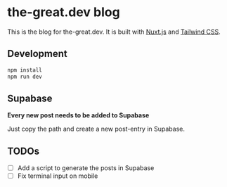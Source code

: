 # the-great.dev blog

This is the blog for the-great.dev. It is built with [Nuxt.js](https://nuxt.com/) and [Tailwind CSS](https://tailwindcss.com/).

## Development

```bash
npm install
npm run dev
```

## Supabase

**Every new post needs to be added to Supabase**

Just copy the path and create a new post-entry in Supabase.

## TODOs

- [ ] Add a script to generate the posts in Supabase
- [ ] Fix terminal input on mobile
